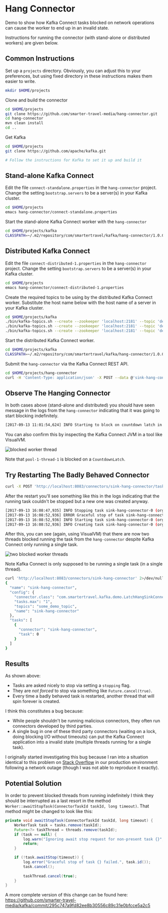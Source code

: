 # Hang Connector

Demo to show how Kafka Connect tasks blocked on network operations can cause the worker to end up in an invalid state.

Instructions for running the connector (with stand-alone or distributed workers) are given below.
 
## Common Instructions

Set up a `projects` directory. Obviously, you can adjust this to your preferences, but using fixed directory
in these instructions makes them easier to write.

```bash
mkdir $HOME/projects
```

Clone and build the connector

```bash
cd $HOME/projects
git clone https://github.com/smarter-travel-media/hang-connector.git
cd hang-connector
mvn clean install
cd ..
```

Get Kafka

```bash
cd $HOME/projects
git clone https://github.com/apache/kafka.git

# Follow the instructions for Kafka to set it up and build it
```

## Stand-alone Kafka Connect

Edit the file `connect-standalone.properties` in the `hang-connector` project. Change the setting 
`bootstrap.servers` to be a server(s) in your Kafka cluster.

```bash
cd $HOME/projects
emacs hang-connector/connect-standalone.properties 
```

Start the stand-alone Kafka Connect worker with the `hang-connector`

```bash
cd $HOME/projects/kafka
CLASSPATH=~/.m2/repository/com/smartertravel/kafka/hang-connector/1.0.0-SNAPSHOT/* ./bin/connect-standalone.sh ../hang-connector/connect-standalone.properties ../hang-connector/sink-hang-connector.properties
```

## Distributed Kafka Connect

Edit the file `connect-distributed-1.properties` in the `hang-connector` project. Change the setting 
`bootstrap.servers` to be a server(s) in your Kafka cluster.

```bash
cd $HOME/projects
emacs hang-connector/connect-distributed-1.properties 
```

Create the required topics to be using by the distributed Kafka Connect worker. Substitute the host name below
with the host name of a server in your Kafka cluster.

```bash
cd $HOME/projects/kafka
./bin/kafka-topics.sh --create --zookeeper 'localhost:2181' --topic 'demo_connect_offsets' --replication-factor 3 --partitions 25
./bin/kafka-topics.sh --create --zookeeper 'localhost:2181' --topic 'demo_connect_configs' --replication-factor 3 --partitions 1
./bin/kafka-topics.sh --create --zookeeper 'localhost:2181' --topic 'demo_connect_status' --replication-factor 3 --partitions 25
```

Start the distributed Kafka Connect worker.

```bash
cd $HOME/projects/kafka
CLASSPATH=~/.m2/repository/com/smartertravel/kafka/hang-connector/1.0.0-SNAPSHOT/* ./bin/connect-distributed.sh ../hang-connector/connect-distributed-1.properties
```


Submit the `hang-connector` via the Kafka Connect REST API.

```bash
cd $HOME/projects/hang-connector
curl -H 'Content-Type: application/json' -X POST --data @'sink-hang-connector.json' http://localhost:8083/connectors
```

## Observe The Hanging Connector

In both cases above (stand-alone and distributed) you should have seen message in the logs from the `hang-connector`
indicating that it was going to start blocking indefinitely.

```bash
[2017-09-13 11:01:54,624] INFO Starting to block on countdown latch in pool-1-thread-1 (com.smartertravel.kafka.demo.LatchHangSinkTask:38)
```

You can also confirm this by inspecting the Kafka Connect JVM in a tool like VisualVM.
 
![blocked worker thread](blocked_thread.png "Blocked Worker Thread")

Note that `pool-1-thread-1` is blocked on a `CountdownLatch`.

## Try Restarting The Badly Behaved Connector

```bash
curl -X POST 'http://localhost:8083/connectors/sink-hang-connector/tasks/0/restart'
```

After the restart you'll see something like this in the logs indicating that the running task couldn't be stopped
but a new one was created anyway.

```bash
[2017-09-13 16:08:47,935] INFO Stopping task sink-hang-connector-0 (org.apache.kafka.connect.runtime.Worker:447)
[2017-09-13 16:08:52,936] ERROR Graceful stop of task sink-hang-connector-0 failed. (org.apache.kafka.connect.runtime.Worker:476)
[2017-09-13 16:08:52,936] INFO Starting task sink-hang-connector-0 (org.apache.kafka.connect.runtime.distributed.DistributedHerder:829)
[2017-09-13 16:08:52,936] INFO Creating task sink-hang-connector-0 (org.apache.kafka.connect.runtime.Worker:358)
```

After this, you can see (again, using VisualVM) that there are now two threads blocked running the task from the
`hang-connector` despite Kafka Connect only running a single task.

![two blocked worker threads](two_blocked_threads.png "Two Blocked Worker Threads")

Note Kafka Connect is only supposed to be running a single task (in a single thread).

```bash
curl 'http://localhost:8083/connectors/sink-hang-connector' 2>/dev/null | jq .
{
  "name": "sink-hang-connector",
  "config": {
    "connector.class": "com.smartertravel.kafka.demo.LatchHangSinkConnector",
    "tasks.max": "1",
    "topics": "some_demo_topic",
    "name": "sink-hang-connector"
  },
  "tasks": [
    {
      "connector": "sink-hang-connector",
      "task": 0
    }
  ]
}
```

## Results

As shown above:

* Tasks are asked nicely to stop via setting a `stopping` flag.
* They are *not forced* to stop via something like `Future.cancel(true)`.
* Every time a badly behaved task is restarted, another thread that will spin forever is created.

I think this constitutes a bug because:

* While people shouldn't be running malicious connectors, they often run connectors developed by third parties.
* A single bug in one of these third party connectors (waiting on a lock, doing blocking I/O without timeouts) can
  put the Kafka Connect application into a invalid state (multiple threads running for a single task).

I originally started investigating this bug because I ran into a situation identical to this problem on
[Stack Overflow](https://stackoverflow.com/questions/43802156/inconsistent-connector-state-connectexception-task-already-exists-in-this-work)
in our production environment following a network outage (though I was not able to reproduce it exactly).

## Potential Solution

In order to prevent blocked threads from running indefinitely I think they should be interrupted as a last resort
in the method `Worker::awaitStopTask(ConnectorTaskId taskId, long timeout)`. That method might be changed to look
like this:

```java
private void awaitStopTask(ConnectorTaskId taskId, long timeout) {
    WorkerTask task = tasks.remove(taskId);
    Future<?> taskThread = threads.remove(taskId);
    if (task == null) {
        log.warn("Ignoring await stop request for non-present task {}", taskId);
        return;
    }

    if (!task.awaitStop(timeout)) {
        log.error("Graceful stop of task {} failed.", task.id());
        task.cancel();
            
        taskThread.cancel(true);
    }
}
```

A more complete version of this change can be found here: https://github.com/smarter-travel-media/kafka/commit/295c747a9fd82ee8b30556c89c31e0bfcce5a2c5

